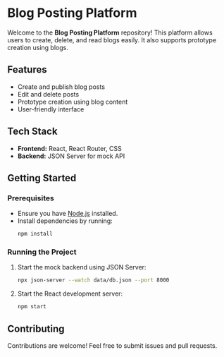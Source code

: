 # Blog Posting Platform

Welcome to the **Blog Posting Platform** repository! This platform allows users to create, delete, and read blogs easily. It also supports prototype creation using blogs.

## Features

- Create and publish blog posts
- Edit and delete posts
- Prototype creation using blog content
- User-friendly interface

## Tech Stack

- **Frontend:** React, React Router, CSS
- **Backend:** JSON Server for mock API

## Getting Started

### Prerequisites

- Ensure you have [Node.js](https://nodejs.org/) installed.
- Install dependencies by running:
  ```sh
  npm install
  ```

### Running the Project

1. Start the mock backend using JSON Server:
   ```sh
   npx json-server --watch data/db.json --port 8000
   ```
2. Start the React development server:
   ```sh
   npm start
   ```

## Contributing

Contributions are welcome! Feel free to submit issues and pull requests.
